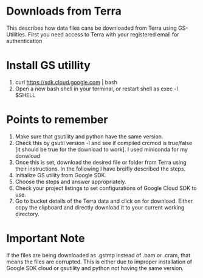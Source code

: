# Downloads from Terra

This describes how data files cans be downloaded from Terra using GS-Utilities. First you need access to Terra with your registered email for authentication

# Install GS utillity 

1. curl https://sdk.cloud.google.com | bash
2. Open a new bash shell in your terminal, or restart shell as exec -l $SHELL

# Points to remember
1. Make sure that gsutility and python have the same version. 
2. Check this by gsutil version -l and see if compiled crcmod is true/false [it should be true for the download to work]. I used miniconda for my donwload
3. Once this is set, download the desired file or folder from Terra using their instructions. In the following I have breifly described the steps.
4. Initialize GS utility from Google SDK.
5. Choose the steps and answer appropriately.
6. Check your project listings to set configurations of Google Cloud SDK to use.
7. Go to bucket details of the Terra data and click on for download. Either copy the clipboard and directly download it to your current working directory.

# Important Note
If the files are being downloaded as .gstmp instead of .bam or .cram, that means the files are corrupted. This is either due to improper installation of Google SDK cloud or gsutility and python not having the same version. 
